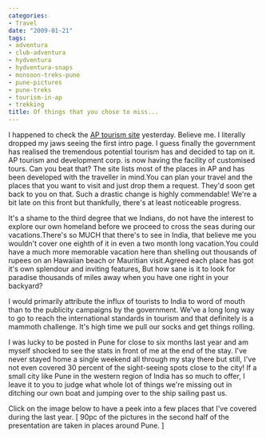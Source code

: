 ```yaml
---
categories:
- Travel
date: "2009-01-21"
tags:
- adventura
- club-adventura
- hydventura
- hydventura-snaps
- monsoon-treks-pune
- pune-pictures
- pune-treks
- tourism-in-ap
- trekking
title: Of things that you chose to miss...
---
```


I happened to check the [AP tourism site](http://www.tourisminap.com/home/intro.php "Official APTDC site") yesterday. Believe me. I literally dropped my jaws seeing the first intro page. I guess finally the government has realised the tremendous potential tourism has and decided to tap on it. AP tourism and development corp. is now having the facility of customised tours. Can you beat that? The site lists most of the places in AP and has been developed with the traveller in mind.You can plan your travel and the places that you want to visit and just drop them a request. They'd soon get back to you on that. Such a drastic change is highly commendable! We're a bit late on this front but thankfully, there's at least noticeable progress.

It's a shame to the third degree that we Indians, do not have the interest to explore our own homeland before we proceed to cross the seas during our vacations.There's so MUCH that there's to see in India, that believe me you wouldn't cover one eighth of it in even a two month long vacation.You could have a much more memorable vacation here than shelling out thousands of rupees on an Hawaiian beach or Mauritian visit.Agreed each place has got it's own splendour and inviting features, But how sane is it to look for paradise thousands of miles away when you have one right in your backyard?

I would primarily attribute the influx of tourists to India to word of mouth than to the publicity campaigns by the government. We've a long long way to go to reach the international standards in tourism and that definitely is a mammoth challenge. It's high time we pull our socks and get things rolling.

I was lucky to be posted in Pune for close to six months last year and am myself shocked to see the stats in front of me at the end of the stay. I've never stayed home a single weekend all through my stay there but still, I've not even covered 30 percent of the sight-seeing spots close to the city! If a small city like Pune in the western region of India has so much to offer, I leave it to you to judge what whole lot of things we're missing out in ditching our own boat and jumping over to the ship sailing past us.

Click on the image below to have a peek into a few places that I've covered during the last year. \[ 90pc of the pictures in the second half of the presentation are taken in places around Pune. \]
